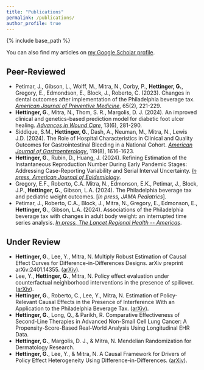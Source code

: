 ```yaml
---
title: "Publications"
permalink: /publications/
author_profile: true
---
```


{% include base_path %}

You can also find my articles on [my Google Scholar profile](https://scholar.google.com/citations?hl=en&tzom=240&user=KHAkXigAAAAJ).

## Peer-Reviewed
- Petimar, J., Gibson, L., Wolff, M., Mitra, N., Corby, P., **Hettinger, G.**, Gregory, E., Edmondson, E., Block, J., Roberto, C. (2023). Changes in dental outcomes after implementation of the Philadelphia beverage tax.
 [*American Journal of Preventive Medicine*](https://journals.sagepub.com/doi/10.1177/09622802241242323), 65(2), 221-229.
- **Hettinger, G.**, Mitra, N., Thom, S. R., Margolis, D. J. (2024). An improved clinical and genetics-based prediction model for diabetic foot ulcer healing. [*Advances in Wound Care*](https://doi.org/10.1089/wound.2023.0194), 13(6), 281-290.
- Siddique, S.M., **Hettinger, G.**, Dash, A., Neuman, M., Mitra, N., Lewis J.D. (2024). The Role of Hospital Characteristics in Clinical and Quality Outcomes for Gastrointestinal Bleeding in a National Cohort. [*American Journal of Gastroenterology*](https://pubmed.ncbi.nlm.nih.gov/38477470/), 119(8), 1616-1623.
- **Hettinger, G.**, Rubin, D., Huang, J. (2024). Refining Estimation of the Instantaneous Reproduction Number During Early Pandemic Stages: Addressing Case-Reporting Variability and Serial Interval Uncertainty. [*In press, American Journal of Epidemiology*](https://academic.oup.com/aje/advance-article/doi/10.1093/aje/kwae356/7755505).
- Gregory, E.F., Roberto, C.A. Mitra, N., Edmonson, E.K., Petimar, J., Block, J.P., **Hettinger, G.**, Gibson, L.A. (2024). The Philadelphia beverage tax and pediatric weight outcomes. [*In press, JAMA Pediatrics*].
- Petimar, J., Roberto, C.A., Block, J., Mitra, N., Gregory, E., Edmonson, E., **Hettinger, G.**, Gibson, L.A. (2024). Associations of the Philadelphia beverage tax with changes in adult body weight: an interrupted time series analysis. [*In press, The Lancet Regional Health -- Americas*](https://doi.org/10.1016/j.lana.2024.100906).

## Under Review
- **Hettinger, G.**, Lee, Y., Mitra, N. Multiply Robust Estimation of Causal Effect Curves for Difference-in-Differences Designs. arXiv preprint arXiv:2401.14355. ([arXiv](https://arxiv.org/abs/2401.14355)).
- Lee, Y., **Hettinger, G.**, Mitra, N. Policy effect evaluation under counterfactual neighborhood interventions in the presence of spillover. ([arXiv](https://arxiv.org/abs/2303.06227)).
- **Hettinger, G.**, Roberto, C., Lee, Y., Mitra, N. Estimation of Policy-Relevant Causal Effects in the Presence of Interference With an Application to the Philadelphia Beverage Tax. ([arXiv](https://arxiv.org/abs/2301.06697)).
- **Hettinger, G.**, Long, Q., & Parikh, R. Comparative Effectiveness of Second-Line Therapies in Advanced Non-Small Cell Lung Cancer: A Propensity-Score-Based Real-World Analysis Using Longitudinal EHR Data.
- **Hettinger, G.**, Margolis, D. J., & Mitra, N. Mendelian Randomization for Dermatology Research.
- **Hettinger, G.**, Lee, Y., & Mitra, N. A Causal Framework for Drivers of Policy Effect Heterogeneity Using Difference-in-Differences. ([arXiv](https://arxiv.org/abs/2408.16670)).
